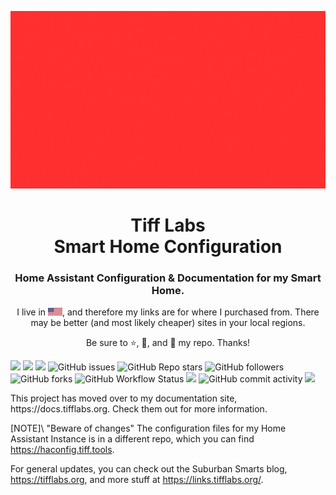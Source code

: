 <p align="center">
  <img src="images/tifflabs.gif" width="1200"/>
</p>

<h1 align="center">Tiff Labs <br />Smart Home Configuration</h1>
<h3 align="center">Home Assistant Configuration &amp; Documentation for my Smart Home.</h3>
<p align="center">
  I live in <img src="images/us.png"/>, and therefore my links are for where I purchased from. There may be better (and most likely cheaper) sites in your local regions.</p>
<p align="center">Be sure to ⭐, 👀, and 🍴 my repo. Thanks!</p> 
<p>
  <img<img src="https://img.shields.io/github/last-commit/twhite96/SmartHome?color=%234af2a1&style=for-the-badge">
  <img src="https://img.shields.io/badge/HA-Version_10.3-41BDF5?style=for-the-badge&logo=homeassistant">
  <img src="https://img.shields.io/maintenance/yes/2023?color=%234af2a1&style=for-the-badge">
  <img src="https://img.shields.io/badge/License-Unlicense-blueviolet?style=for-the-badge" />
  <img alt="GitHub issues" src="https://img.shields.io/github/issues/twhite96/tifflabs?color=%234af2a1&style=for-the-badge">
  <img alt="GitHub Repo stars" src="https://img.shields.io/github/stars/twhite96/tifflabs?color=%23ff000f&style=for-the-badge">
  <img alt="GitHub followers" src="https://img.shields.io/github/followers/twhite96?style=for-the-badge">
  <img alt="GitHub forks" src="https://img.shields.io/github/forks/twhite96/tifflabs?color=%23fa476f&style=for-the-badge">
  <img alt="GitHub Workflow Status" src="https://img.shields.io/github/actions/workflow/status/twhite96/tifflabs/ci.yml?branch=main&color=4AF2A1&style=for-the-badge"  >
  <img src="https://uptime.tifflabs.org/api/badge/1/status?upColor=%232ece9d&downColor=%23ff0000&pendingColor=%23eb64b9&maintenanceColor=%23b4dce7&style=for-the-badge" />
  <img alt="GitHub commit activity" src="https://img.shields.io/github/commit-activity/w/twhite96/SuburbanSmarts?color=%234fbad6&style=for-the-badge">
  <a href="https://www.buymeacoffee.com/tifflabs">
    <img src="https://img.shields.io/badge/Buy_Me_A_Coffee-gray?style=for-the-badge&logo=buy-me-a-coffee&logoColor=fdd937" />
  </a>
</p>
This project has moved over to my documentation site, https://docs.tifflabs.org. Check them out for more information.


[NOTE]\ "Beware of changes"
The configuration files for my Home Assistant Instance is in a different repo, which you can find https://haconfig.tiff.tools.

For general updates, you can check out the Suburban Smarts blog, https://tifflabs.org, and more stuff at https://links.tifflabs.org/.



<!-- <img src="https://uptime.tifflabs.org/api/badge/8/status?upColor=%23b4dce7&downColor=%23f25d2e&pendingColor=%23eb64b9&maintenanceColor=%232ece9d&style=for-the-badge"> -->